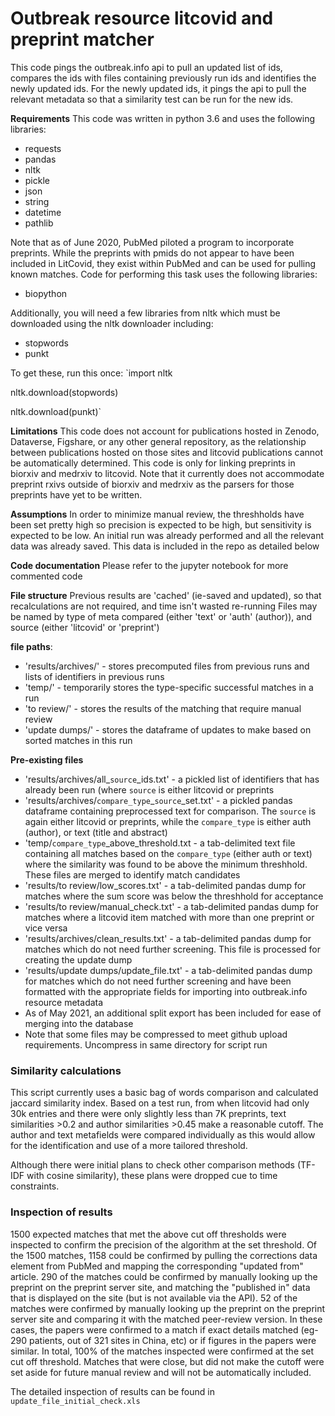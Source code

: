 # Outbreak resource litcovid and preprint matcher

This code pings the outbreak.info api to pull an updated list of ids, compares the ids with files containing previously run ids and identifies the newly updated ids. For the newly updated ids, it pings the api to pull the relevant metadata so that a similarity test can be run for the new ids.

**Requirements**
This code was written in python 3.6 and uses the following libraries:
* requests
* pandas
* nltk
* pickle
* json
* string
* datetime
* pathlib

Note that as of June 2020, PubMed piloted a program to incorporate preprints. While the preprints with pmids do not appear to have been included in LitCovid, they exist within PubMed and can be used for pulling known matches. Code for performing this task uses the following libraries:
* biopython

Additionally, you will need a few libraries from nltk which must be downloaded using the nltk downloader including:
* stopwords
* punkt

To get these, run this once:
`import nltk

nltk.download(stopwords)

nltk.download(punkt)`


**Limitations**
This code does not account for publications hosted in Zenodo, Dataverse, Figshare, or any other general repository, as the relationship between publications hosted on those sites and litcovid publications cannot be automatically determined.  This code is only for linking preprints in biorxiv and medrxiv to litcovid. Note that it currently does not accommodate preprint rxivs outside of biorxiv and medrxiv as the parsers for those preprints have yet to be written.

**Assumptions**
In order to minimize manual review, the threshholds have been set pretty high so precision is expected to be high, but sensitivity is expected to be low. An initial run was already performed and all the relevant data was already saved.  This data is included in the repo as detailed below

**Code documentation**
Please refer to the jupyter notebook for more commented code

**File structure**
Previous results are 'cached' (ie-saved and updated), so that recalculations are not required, and time isn't wasted re-running
Files may be named by type of meta compared (either 'text' or 'auth' (author)), and source (either 'litcovid' or 'preprint')

**file paths**:
* 'results/archives/' - stores precomputed files from previous runs and lists of identifiers in previous runs
* 'temp/' - temporarily stores the type-specific successful matches in a run
* 'to review/' - stores the results of the matching that require manual review
* 'update dumps/' - stores the dataframe of updates to make based on sorted matches in this run

**Pre-existing files**
* 'results/archives/all_`source`_ids.txt' - a pickled list of identifiers that has already been run (where `source` is either litcovid or preprints
* 'results/archives/`compare_type`_`source`_set.txt' - a pickled pandas dataframe containing preprocessed text for comparison. The `source` is again either litcovid or preprints, while the `compare_type` is either auth (author), or text (title and abstract)
* 'temp/`compare_type`_above_threshold.txt - a tab-delimited text file containing all matches based on the `compare_type` (either auth or text) where the similarity was found to be above the minimum threshhold. These files are merged to identify match candidates
* 'results/to review/low_scores.txt' - a tab-delimited pandas dump for matches where the sum score was below the threshhold for acceptance
* 'results/to review/manual_check.txt' - a tab-delimited pandas dump for matches where a litcovid item matched with more than one preprint or vice versa
* 'results/archives/clean_results.txt' - a tab-delimited pandas dump for matches which do not need further screening. This file is processed for creating the update dump
* 'results/update dumps/update_file.txt' - a tab-delimited pandas dump for matches which do not need further screening and have been formatted with the appropriate fields for importing into outbreak.info resource metadata
* As of May 2021, an additional split export has been included for ease of merging into the database
* Note that some files may be compressed to meet github upload requirements. Uncompress in same directory for script run

### Similarity calculations
This script currently uses a basic bag of words comparison and calculated jaccard similarity index. 
Based on a test run, from when litcovid had only 30k entries and there were only slightly less than 7K preprints, text similarities >0.2 and author similarities >0.45 make a reasonable cutoff. The author and text metafields were compared individually as this would allow for the identification and use of a more tailored threshold. 

Although there were initial plans to check other comparison methods (TF-IDF with cosine similarity), these plans were dropped cue to time constraints.

### Inspection of results
1500 expected matches that met the above cut off thresholds were inspected to confirm the precision of the algorithm at the set threshold. Of the 1500 matches, 1158 could be confirmed by pulling the corrections data element from PubMed and mapping the corresponding "updated from" article. 290 of the matches could be confirmed by manually looking up the preprint on the preprint server site, and matching the "published in" data that is displayed on the site (but is not available via the API). 52 of the matches were confirmed by manually looking up the preprint on the preprint server site and comparing it with the matched peer-review version. In these cases, the papers were confirmed to a match if exact details matched (eg- 290 patients, out of 321 sites in China, etc) or if figures in the papers were similar. In total, 100% of the matches inspected were confirmed at the set cut off threshold. Matches that were close, but did not make the cutoff were set aside for future manual review and will not be automatically included. 

The detailed inspection of results can be found in `update_file_initial_check.xls`

